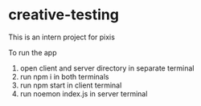 # creative-testing

This is an intern project for pixis

To run the app

1. open client and server directory in separate terminal
2. run npm i in both terminals
3. run npm start in client terminal
4. run noemon index.js in server terminal
